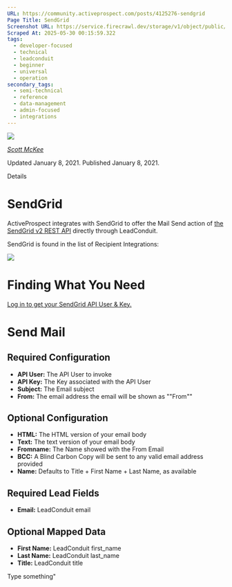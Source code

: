 ```yaml
---
URL: https://community.activeprospect.com/posts/4125276-sendgrid
Page Title: SendGrid
Screenshot URL: https://service.firecrawl.dev/storage/v1/object/public/media/screenshot-8b93ac54-5b9f-4380-88c9-62bf15eb6660.png
Scraped At: 2025-05-30 00:15:59.322
tags:
  - developer-focused
  - technical
  - leadconduit
  - beginner
  - universal
  - operation
secondary_tags:
  - semi-technical
  - reference
  - data-management
  - admin-focused
  - integrations
---
```


[![](https://content1.bloomfire.com/avatars/users/1317000/thumb/thumbnail.png?f=1617311121&Expires=1748567752&Signature=X9fj59kSmWD-4zTnYmepc5gKRqn2PVncexDVa9LApbv-iop7C63UHcLx-fmxxAoLfRrlGiNk-rg7X~UUep8r-a8vX6Tk1P1Bra5LYbgpGLC9HWJBpqE5XIPK4BasUHX4ECchDubxZawERW9evx5dHSjZn1wkV9E9~XY8T4kDPRHDwRQn~DCD7Juh~~yOnadsDl-CUOcQZiZBOlTYMLytIDjBPLpNmADr0avpxQbIwEmHzOpMn~QvpKFhZkCn29EcInQ9YaKnmkoXBT-FopoN74PSKZuhnhN8-uhwLbtvlUlJv~uQYG8ise8NP2nQS~BfpVJiWF1xeERmGTQWG1GzSg__&Key-Pair-Id=APKAIDFCFZ2UHE5LPIUA)](https://community.activeprospect.com/memberships/7557680-scott-mckee)

[_Scott McKee_](https://community.activeprospect.com/memberships/7557680-scott-mckee)

Updated January 8, 2021. Published January 8, 2021.

Details

# SendGrid

ActiveProspect integrates with SendGrid to offer the Mail Send action of [the SendGrid v2 REST API](https://sendgrid.com/docs/API_Reference/Web_API/mail.html) directly through LeadConduit.

SendGrid is found in the list of Recipient Integrations:

![](https://content1.bloomfire.com/thumbnails/contents/002/452/766/original.png?f=1610142388&Expires=1748567752&Signature=la0FrIIyDVN8eDgkv9232Ldo2Ky58AJ~YA45URu5htGgQVY8g0J5uysNhMM-5pchxEJnZec62ZPqzpV0jJKB0jGoXFZL3lnLeAAQJ~chhm-EO0X5gciUiY5YYd-aY0ghw1HLzcYpeD-r-cQSzk1ct7nCXBO9s0qvALfFcCRr95tWcFP7LE1cYK1ngECmrpV3dsrYwxWwDz1p-~hK4PR84f39~FVEeNR7xPT8Hq1NtdxXpsIthXXY6DwhdO~amhZRP9P1IJwTrU~FrP06vtgnTTD2Qp91~p3eXkp9B7VArP2xil6-mRyprK8b4YbOepnCZ2qdHlanPMt5Pk9~f9ku6A__&Key-Pair-Id=APKAIDFCFZ2UHE5LPIUA)

# Finding What You Need

[Log in to get your SendGrid API User & Key.](https://app.sendgrid.com/settings/api_keys)

# Send Mail

## Required Configuration

- **API User:** The API User to invoke
- **API Key:** The Key associated with the API User
- **Subject:** The Email subject
- **From:** The email address the email will be shown as ""From""

## Optional Configuration

- **HTML:** The HTML version of your email body
- **Text:** The text version of your email body
- **Fromname:** The Name showed with the From Email
- **BCC:** A Blind Carbon Copy will be sent to any valid email address provided
- **Name:** Defaults to Title + First Name + Last Name, as available

## Required Lead Fields

- **Email:** LeadConduit email

## Optional Mapped Data

- **First Name:** LeadConduit first\_name
- **Last Name:** LeadConduit last\_name
- **Title:** LeadConduit title

Type something"


